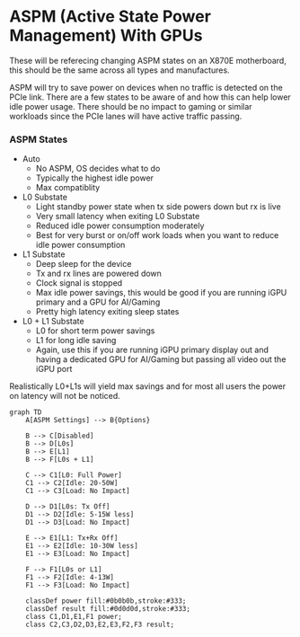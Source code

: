 # ASPM (Active State Power Management) With GPUs

These will be referecing changing ASPM states on an X870E motherboard, this should be the same across all types and manufactures.

ASPM will try to save power on devices when no traffic is detected on the PCIe link. There are a few states to be aware of and how this can help lower idle power usage. There should be no impact to gaming or similar workloads since the PCIe lanes will have active traffic passing.

### ASPM States

- Auto
    - No ASPM, OS decides what to do
    - Typically the highest idle power
    - Max compatiblity
- L0 Substate
    - Light standby power state when tx side powers down but rx is live
    - Very small latency when exiting L0 Substate
    - Reduced idle power consumption moderately
    - Best for very burst or on/off work loads when you want to reduce idle power consumption
- L1 Substate
    - Deep sleep for the device
    - Tx and rx lines are powered down
    - Clock signal is stopped
    - Max idle power savings, this would be good if you are running iGPU primary and a GPU for AI/Gaming
    - Pretty high latency exiting sleep states
- L0 + L1 Substate
    - L0 for short term power savings
    - L1 for long idle saving
    - Again, use this if you are running iGPU primary display out and having a dedicated GPU for AI/Gaming but passing all video out the iGPU port

Realistically L0+L1s will yield max savings and for most all users the power on latency will not be noticed.

```mermaid
graph TD
    A[ASPM Settings] --> B{Options}

    B --> C[Disabled]
    B --> D[L0s]
    B --> E[L1]
    B --> F[L0s + L1]

    C --> C1[L0: Full Power]
    C1 --> C2[Idle: 20-50W]
    C1 --> C3[Load: No Impact]

    D --> D1[L0s: Tx Off]
    D1 --> D2[Idle: 5-15W less]
    D1 --> D3[Load: No Impact]

    E --> E1[L1: Tx+Rx Off]
    E1 --> E2[Idle: 10-30W less]
    E1 --> E3[Load: No Impact]

    F --> F1[L0s or L1]
    F1 --> F2[Idle: 4-13W]
    F1 --> F3[Load: No Impact]

    classDef power fill:#0b0b0b,stroke:#333;
    classDef result fill:#0d0d0d,stroke:#333;
    class C1,D1,E1,F1 power;
    class C2,C3,D2,D3,E2,E3,F2,F3 result;
```